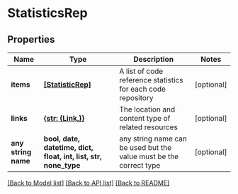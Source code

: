 # StatisticsRep


## Properties
Name | Type | Description | Notes
------------ | ------------- | ------------- | -------------
**items** | [**[StatisticRep]**](StatisticRep.md) | A list of code reference statistics for each code repository | [optional] 
**links** | [**{str: (Link,)}**](Link.md) | The location and content type of related resources | [optional] 
**any string name** | **bool, date, datetime, dict, float, int, list, str, none_type** | any string name can be used but the value must be the correct type | [optional]

[[Back to Model list]](../README.md#documentation-for-models) [[Back to API list]](../README.md#documentation-for-api-endpoints) [[Back to README]](../README.md)


